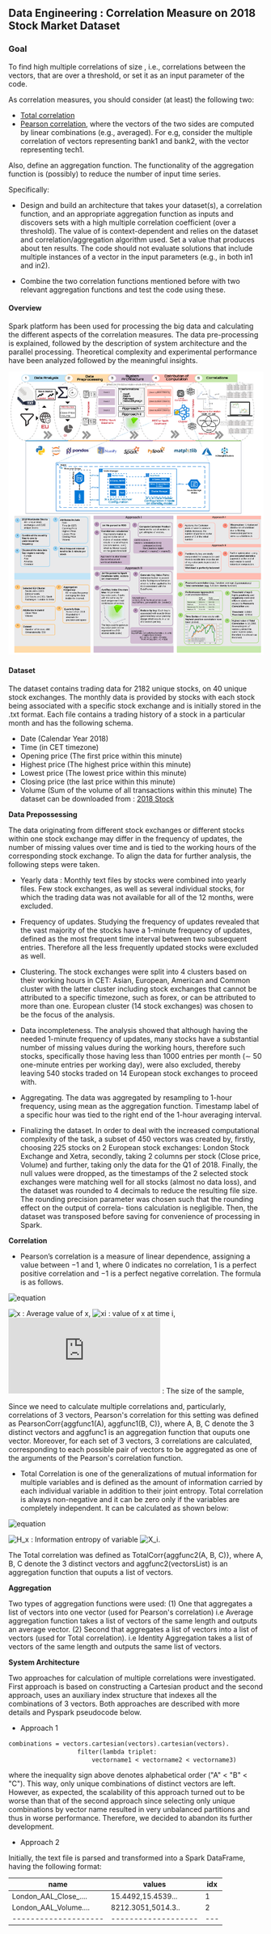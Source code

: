 ## Data Engineering : Correlation Measure on 2018 Stock Market Dataset


### Goal

To find high multiple correlations of size , i.e., correlations between the vectors, that are over a threshold, or set it as an input parameter of the code.

As correlation measures, you should consider (at least) the following two:

- [Total correlation](https://en.wikipedia.org/wiki/Total_correlation)
- [Pearson correlation](https://en.wikipedia.org/wiki/Pearson_correlation_coefficient), where the vectors of the two sides are computed by linear combinations (e.g., averaged). For e.g, consider the multiple correlation of vectors representing bank1 and bank2, with the vector representing tech1.

Also, define an aggregation function. The functionality of the aggregation function is (possibly) to reduce the number of input time series.

Specifically:

- Design and build an architecture that takes your dataset(s), a correlation function, and an appropriate aggregation function as inputs and discovers sets with a high multiple correlation coefficient (over a threshold). The value of is context-dependent and relies on the dataset and correlation/aggregation algorithm used. Set a value that produces about ten results. The code should not evaluate solutions that include multiple instances of a vector in the input parameters (e.g., in both in1 and in2).

- Combine the two correlation functions mentioned before with two relevant aggregation functions and test the code using these.

#### Overview

Spark platform has been used for processing the big data and calculating the different aspects of the correlation measures. The data pre-processing is explained, followed by the description of system architecture and the parallel processing. Theoretical complexity and experimental performance have been analyzed followed by the meaningful insights.

![Architecture](/img/architecture.png)

#### Dataset

The dataset contains trading data for 2182 unique stocks, on 40 unique stock exchanges. The monthly data is provided by stocks with each stock being associated with a specific stock exchange and is initially stored in the .txt format. Each file contains a trading history of a stock in a particular month and has the following schema.

- Date (Calendar Year 2018)
- Time (in CET timezone)
- Opening price (The first price within this minute)
- Highest price (The highest price within this minute)
- Lowest price (The lowest price within this minute)
- Closing price (the last price within this minute)
- Volume (Sum of the volume of all transactions within this minute)
The dataset can be downloaded from : [2018 Stock](https://www.kaggle.com/rhnfzl/stock-dataset-of-2018)


**Data Prepossessing**

The data originating from different stock exchanges or different stocks within one stock exchange may differ in the frequency of updates, the number of missing values over time and is tied to the working hours of the corresponding stock exchange. To align the data for further analysis, the following steps were taken.

- Yearly data : Monthly text files by stocks were combined into yearly files. Few stock exchanges, as well as several individual stocks, for which the trading data was not available for all of the 12 months, were excluded.
 
- Frequency of updates. Studying the frequency of updates revealed that the vast majority of the stocks have a 1-minute frequency of updates, defined as the most frequent time interval between two subsequent entries. Therefore all the less frequently updated stocks were excluded as well.
 
- Clustering. The stock exchanges were split into 4 clusters based on their working hours in CET: Asian, European, American and Common cluster with the latter cluster including stock exchanges that cannot be attributed to a specific timezone, such as forex, or can be attributed to more than one. European cluster (14 stock exchanges) was chosen to be the focus of the analysis.

- Data incompleteness. The analysis showed that although having the needed 1-minute frequency of updates, many stocks have a substantial number of missing values during the working hours, therefore such stocks, specifically those having less than 1000 entries per month (∼ 50 one-minute entries per working day), were also excluded, thereby leaving 540 stocks traded on 14 European stock exchanges to proceed with.

- Aggregating. The data was aggregated by resampling to 1-hour frequency, using mean as the aggregation function. Timestamp label of a specific hour was tied to the right end of the 1-hour averaging interval.

- Finalizing the dataset. In order to deal with the increased computational complexity of the task, a subset of 450 vectors was created by, firstly, choosing 225 stocks on 2 European stock exchanges: London Stock Exchange and Xetra, secondly, taking 2 columns per stock (Close price, Volume) and further, taking only the data for the Q1 of 2018. Finally, the null values were dropped, as the timestamps of the 2 selected stock exchanges were matching well for all stocks (almost no data loss), and the dataset was rounded to 4 decimals to reduce the resulting file size. The rounding precision parameter was chosen such that the rounding effect on the output of correla- tions calculation is negligible. Then, the dataset was transposed before saving for convenience of processing in Spark.

**Correlation**

- Pearson’s correlation is a measure of linear dependence, assigning a value between −1 and 1, where 0 indicates no correlation, 1 is a perfect positive correlation and −1 is a perfect negative correlation. The formula is as follows.

![equation](https://latex.codecogs.com/gif.latex?r_{xy}=\dfrac&space;{\sum&space;^{n}_{i=1}\left(&space;x_{i}-\overline&space;{x}\right)&space;\left(&space;y_{i}-\overline&space;{y}\right)&space;}{\sqrt&space;{\sum&space;^{n}_{i=1}\left(&space;x_{i}-\overline&space;{x}\right)&space;^{2}}\sqrt&space;{\sum&space;^{n}_{i=1}\left(&space;y_{i}-\overline&space;{y}\right)&space;^{2}}})

![x](https://latex.codecogs.com/gif.latex?\overline{x}) : Average value of x, 
![xi](https://latex.codecogs.com/gif.latex?x_{i}) : value of x at time i, 
![n](https://latex.codecogs.com/gif.latex?n) : The size of the sample, 
 
 
Since we need to calculate multiple correlations and, particularly, correlations of 3 vectors, Pearson's correlation for this setting was defined as PearsonCorr{aggfunc1(A), aggfunc1(B, C)}, where A, B, C denote the 3 distinct vectors and aggfunc1 is an aggregation function that ouputs one vector. Moreover, for each set of 3 vectors, 3 correlations are calculated, corresponding to each possible pair of vectors to be aggregated as one of the arguments of the Pearson's correlation function.


- Total Correlation is one of the generalizations of mutual information for multiple variables and is defined as the amount of information carried by each individual variable in addition to their joint entropy. Total correlation is always non-negative and it can be zero only if the variables are completely independent. It can be calculated as shown below:

![equation](https://latex.codecogs.com/gif.latex?C\left(&space;X_{1},X_{2},\ldots&space;,X_{n}\right)&space;=\left[&space;\sum&space;_{i=1}H\left(&space;X_{i}\right)&space;\right]&space;-&space;H\left(&space;X_{1},X_{2},\ldots&space;,X_{n}\right))

![H_x](https://latex.codecogs.com/gif.latex?H\left(&space;X_{i}\right)) :  Information entropy of variable ![X_i](https://latex.codecogs.com/gif.latex?X_{i}). 


The Total correlation was defined as TotalCorr{aggfunc2(A, B, C)}, where A, B, C denote the 3 distinct vectors and aggfunc2(vectorsList) is an aggregation function that ouputs a list of vectors.

**Aggregation**

Two types of aggregation functions were used: 
(1) One that aggregates a list of vectors into one vector (used for Pearson's correlation) i.e Average aggregation function takes a list of vectors of the same length and outputs an average vector.
(2) Second that aggregates a list of vectors into a list of vectors (used for Total correlation). i.e Identity Aggregation takes a list of vectors of the same length and outputs the same list of vectors.

**System Architecture**

Two approaches for calculation of multiple correlations were investigated. First approach is based on constructing a Cartesian product and the second approach, uses an auxiliary index structure that indexes all the combinations of 3 vectors. Both approaches are described with more details and Pyspark pseudocode below.

- Approach 1
```
combinations = vectors.cartesian(vectors).cartesian(vectors).
                   filter(lambda triplet:
                       vectorname1 < vectorname2 < vectorname3)
```
where the inequality sign above denotes alphabetical order ("A" < "B" < "C"). This way, only unique combinations of distinct vectors are left. However, as expected, the scalability of this approach turned out to be worse than that of the second approach since selecting only unique combinations by vector name resulted in very unbalanced partitions and thus in worse performance. Therefore, we decided to abandon its further development.

- Approach 2

Initially, the text file is parsed and transformed into a Spark DataFrame, having the following format:


|                name|             values|idx|
|--------------------|-------------------|---|
|London_AAL_Close_....|15.4492,15.4539...|  1|
|London_AAL_Volume....|8212.3051,5014.3..|  2|
|--------------------|-------------------|---|
